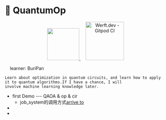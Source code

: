 # :open_hands: QuantumOp 
<p align="center">
<a href="https://qiskit.org/">
    <img src="https://qiskit.org/_ipx/_/images/landing-page/logo_wordmark.svg" style="width:100px"/>
  </a>
   &nbsp &nbsp 
   <a href="https://www.python.org/">
    <img src="https://www.python.org/static/img/python-logo@2x.png" alt="Werft.dev - Gitpod CI" style="width:120px"/>
  </a><br>
</p>
 &nbsp &nbsp learner: BuriPan



    Learn about optimization in quantum circuits, and learn how to apply it to quantum algorithms.If I have a chance, I will 
    involve machine learning knowledge later.
* first Demo --- QAOA & op & cir 
  * job_system的调用方式<a href="https://qiskit.org/ecosystem/ibm-provider/tutorials/1_the_ibm_quantum_account.html">arrive to</a>
* 
* 
